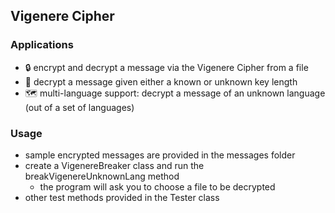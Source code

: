## Vigenere Cipher

### Applications
- :lock: encrypt and decrypt a message via the Vigenere Cipher from a file
- :key: decrypt a message given either a known or unknown key length
- :world_map: multi-language support: decrypt a message of an unknown language (out of a set of languages)

### Usage
- sample encrypted messages are provided in the messages folder
- create a VigenereBreaker class and run the breakVigenereUnknownLang method
  - the program will ask you to choose a file to be decrypted
- other test methods provided in the Tester class
